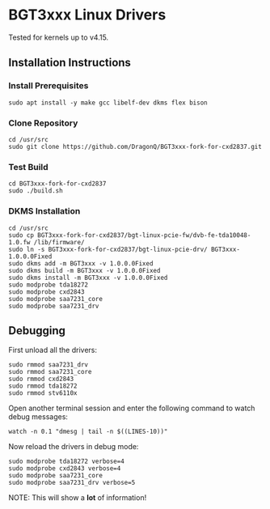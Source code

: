 # BGT3xxx Linux Drivers

Tested for kernels up to v4.15.

## Installation Instructions

### Install Prerequisites

```
sudo apt install -y make gcc libelf-dev dkms flex bison
```

### Clone Repository

```
cd /usr/src
sudo git clone https://github.com/DragonQ/BGT3xxx-fork-for-cxd2837.git
```

### Test Build

```
cd BGT3xxx-fork-for-cxd2837
sudo ./build.sh
```

### DKMS Installation

```
cd /usr/src
sudo cp BGT3xxx-fork-for-cxd2837/bgt-linux-pcie-fw/dvb-fe-tda10048-1.0.fw /lib/firmware/
sudo ln -s BGT3xxx-fork-for-cxd2837/bgt-linux-pcie-drv/ BGT3xxx-1.0.0.0Fixed
sudo dkms add -m BGT3xxx -v 1.0.0.0Fixed
sudo dkms build -m BGT3xxx -v 1.0.0.0Fixed
sudo dkms install -m BGT3xxx -v 1.0.0.0Fixed
sudo modprobe tda18272
sudo modprobe cxd2843
sudo modprobe saa7231_core
sudo modprobe saa7231_drv
```

## Debugging

First unload all the drivers:

```
sudo rmmod saa7231_drv
sudo rmmod saa7231_core
sudo rmmod cxd2843
sudo rmmod tda18272
sudo rmmod stv6110x
```

Open another terminal session and enter the following command to watch debug messages:

```
watch -n 0.1 "dmesg | tail -n $((LINES-10))"
```

Now reload the drivers in debug mode:

```
sudo modprobe tda18272 verbose=4
sudo modprobe cxd2843 verbose=4
sudo modprobe saa7231_core
sudo modprobe saa7231_drv verbose=5
```

NOTE: This will show a **lot** of information!
